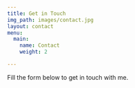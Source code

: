 ```yaml
---
title: Get in Touch
img_path: images/contact.jpg
layout: contact
menu:
  main:
    name: Contact
    weight: 2

---
```

Fill the form below to get in touch with me.